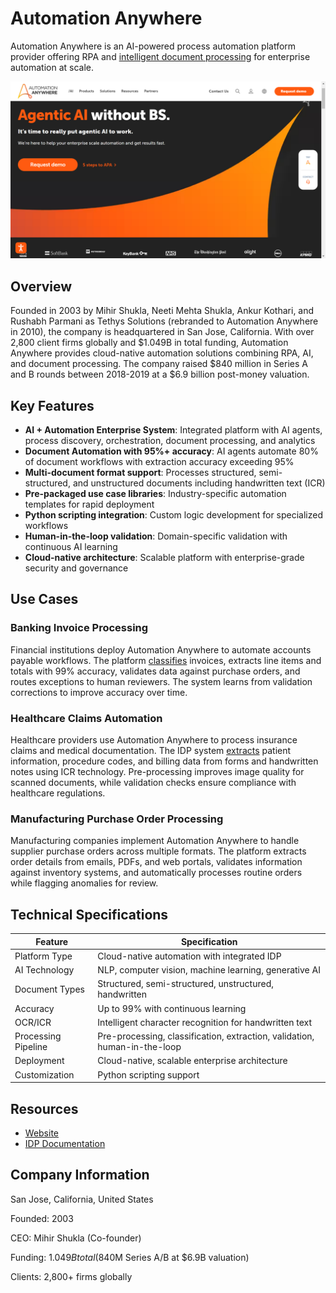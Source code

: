 # Automation Anywhere

Automation Anywhere is an AI-powered process automation platform provider offering RPA and [intelligent document processing](../../capabilities/document-understanding/index.md) for enterprise automation at scale.

![Automation Anywhere](assets\automation-anywhere.png)


## Overview

Founded in 2003 by Mihir Shukla, Neeti Mehta Shukla, Ankur Kothari, and Rushabh Parmani as Tethys Solutions (rebranded to Automation Anywhere in 2010), the company is headquartered in San Jose, California. With over 2,800 client firms globally and $1.049B in total funding, Automation Anywhere provides cloud-native automation solutions combining RPA, AI, and document processing. The company raised $840 million in Series A and B rounds between 2018-2019 at a $6.9 billion post-money valuation.

## Key Features

- **AI + Automation Enterprise System**: Integrated platform with AI agents, process discovery, orchestration, document processing, and analytics
- **Document Automation with 95%+ accuracy**: AI agents automate 80% of document workflows with extraction accuracy exceeding 95%
- **Multi-document format support**: Processes structured, semi-structured, and unstructured documents including handwritten text (ICR)
- **Pre-packaged use case libraries**: Industry-specific automation templates for rapid deployment
- **Python scripting integration**: Custom logic development for specialized workflows
- **Human-in-the-loop validation**: Domain-specific validation with continuous AI learning
- **Cloud-native architecture**: Scalable platform with enterprise-grade security and governance

## Use Cases

### Banking Invoice Processing

Financial institutions deploy Automation Anywhere to automate accounts payable workflows. The platform [classifies](../../capabilities/classification/index.md) invoices, extracts line items and totals with 99% accuracy, validates data against purchase orders, and routes exceptions to human reviewers. The system learns from validation corrections to improve accuracy over time.

### Healthcare Claims Automation

Healthcare providers use Automation Anywhere to process insurance claims and medical documentation. The IDP system [extracts](../../capabilities/extraction/index.md) patient information, procedure codes, and billing data from forms and handwritten notes using ICR technology. Pre-processing improves image quality for scanned documents, while validation checks ensure compliance with healthcare regulations.

### Manufacturing Purchase Order Processing

Manufacturing companies implement Automation Anywhere to handle supplier purchase orders across multiple formats. The platform extracts order details from emails, PDFs, and web portals, validates information against inventory systems, and automatically processes routine orders while flagging anomalies for review.

## Technical Specifications

| Feature | Specification |
|---------|---------------|
| Platform Type | Cloud-native automation with integrated IDP |
| AI Technology | NLP, computer vision, machine learning, generative AI |
| Document Types | Structured, semi-structured, unstructured, handwritten |
| Accuracy | Up to 99% with continuous learning |
| OCR/ICR | Intelligent character recognition for handwritten text |
| Processing Pipeline | Pre-processing, classification, extraction, validation, human-in-the-loop |
| Deployment | Cloud-native, scalable enterprise architecture |
| Customization | Python scripting support |

## Resources

- [Website](https://www.automationanywhere.com)
- [IDP Documentation](https://www.automationanywhere.com/rpa/intelligent-document-processing)

## Company Information

San Jose, California, United States

Founded: 2003

CEO: Mihir Shukla (Co-founder)

Funding: $1.049B total ($840M Series A/B at $6.9B valuation)

Clients: 2,800+ firms globally
